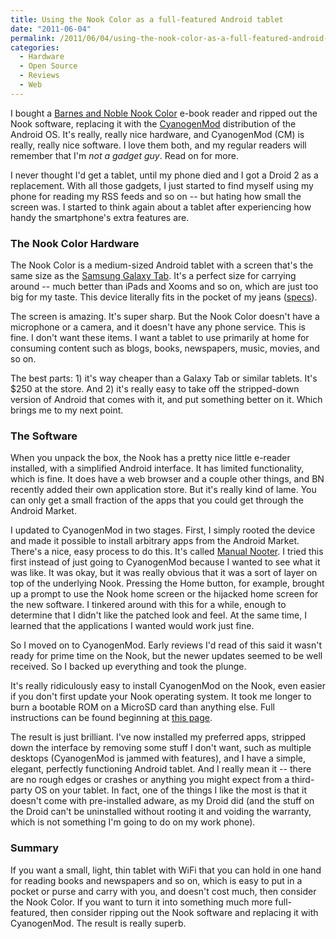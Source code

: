 ```yaml
---
title: Using the Nook Color as a full-featured Android tablet
date: "2011-06-04"
permalink: /2011/06/04/using-the-nook-color-as-a-full-featured-android-tablet/
categories:
  - Hardware
  - Open Source
  - Reviews
  - Web
---
```

I bought a [Barnes and Noble Nook Color][1] e-book reader and ripped out the Nook software, replacing it with the [CyanogenMod][2] distribution of the Android OS. It's really, really nice hardware, and CyanogenMod (CM) is really, really nice software. I love them both, and my regular readers will remember that I'm *not a gadget guy*. Read on for more.

I never thought I'd get a tablet, until my phone died and I got a Droid 2 as a replacement. With all those gadgets, I just started to find myself using my phone for reading my RSS feeds and so on -- but hating how small the screen was. I started to think again about a tablet after experiencing how handy the smartphone's extra features are.

### The Nook Color Hardware

The Nook Color is a medium-sized Android tablet with a screen that's the same size as the [Samsung Galaxy Tab][3]. It's a perfect size for carrying around -- much better than iPads and Xooms and so on, which are just too big for my taste. This device literally fits in the pocket of my jeans ([specs][4]).

The screen is amazing. It's super sharp. But the Nook Color doesn't have a microphone or a camera, and it doesn't have any phone service. This is fine. I don't want these items. I want a tablet to use primarily at home for consuming content such as blogs, books, newspapers, music, movies, and so on.

The best parts: 1) it's way cheaper than a Galaxy Tab or similar tablets. It's $250 at the store. And 2) it's really easy to take off the stripped-down version of Android that comes with it, and put something better on it. Which brings me to my next point.

### The Software

When you unpack the box, the Nook has a pretty nice little e-reader installed, with a simplified Android interface. It has limited functionality, which is fine. It does have a web browser and a couple other things, and BN recently added their own application store. But it's really kind of lame. You can only get a small fraction of the apps that you could get through the Android Market.

I updated to CyanogenMod in two stages. First, I simply rooted the device and made it possible to install arbitrary apps from the Android Market. There's a nice, easy process to do this. It's called [Manual Nooter][5]. I tried this first instead of just going to CyanogenMod because I wanted to see what it was like. It was okay, but it was really obvious that it was a sort of layer on top of the underlying Nook. Pressing the Home button, for example, brought up a prompt to use the Nook home screen or the hijacked home screen for the new software. I tinkered around with this for a while, enough to determine that I didn't like the patched look and feel. At the same time, I learned that the applications I wanted would work just fine.

So I moved on to CyanogenMod. Early reviews I'd read of this said it wasn't ready for prime time on the Nook, but the newer updates seemed to be well received. So I backed up everything and took the plunge.

It's really ridiculously easy to install CyanogenMod on the Nook, even easier if you don't first update your Nook operating system. It took me longer to burn a bootable ROM on a MicroSD card than anything else. Full instructions can be found beginning at [this page][6].

The result is just brilliant. I've now installed my preferred apps, stripped down the interface by removing some stuff I don't want, such as multiple desktops (CyanogenMod is jammed with features), and I have a simple, elegant, perfectly functioning Android tablet. And I really mean it -- there are no rough edges or crashes or anything you might expect from a third-party OS on your tablet. In fact, one of the things I like the most is that it doesn't come with pre-installed adware, as my Droid did (and the stuff on the Droid can't be uninstalled without rooting it and voiding the warranty, which is not something I'm going to do on my work phone).

### Summary

If you want a small, light, thin tablet with WiFi that you can hold in one hand for reading books and newspapers and so on, which is easy to put in a pocket or purse and carry with you, and doesn't cost much, then consider the Nook Color. If you want to turn it into something much more full-featured, then consider ripping out the Nook software and replacing it with CyanogenMod. The result is really superb.

 [1]: http://www.amazon.com/Barnes-Noble-Color-eBook-Tablet/dp/1400532655/?tag=xaprb-20
 [2]: http://www.cyanogenmod.com/
 [3]: http://www.amazon.com/Samsung-Galaxy-Tab-AT-T/dp/B004CYEQF0/?tag=xaprb-20
 [4]: https://nookdeveloper.barnesandnoble.com/product/nook-color-specs.html
 [5]: http://forum.xda-developers.com/showpost.php?p=13270739&#038;postcount=1
 [6]: http://www.cyanogenmod.com/devices/nook-color
